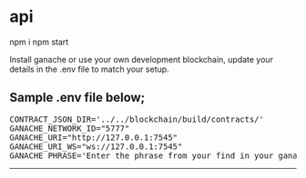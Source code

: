 # api

npm i
npm start

Install ganache or use your own development blockchain, update your details in the .env file to match your setup.

Sample .env file below;
---------------------------------------------------------------------------
<pre>
CONTRACT_JSON_DIR='../../blockchain/build/contracts/'
GANACHE_NETWORK_ID="5777"
GANACHE_URI="http://127.0.0.1:7545"
GANACHE_URI_WS="ws://127.0.0.1:7545"
GANACHE_PHRASE='Enter the phrase from your find in your ganache interface'
</pre>
---------------------------------------------------------------------------
